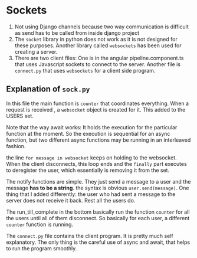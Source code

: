 # Sockets
1. Not using Django channels because two way communication is difficult as send has to be called from inside django project
2. The `socket` library in python does not work as it is not designed for these purposes. Another library called `websockets` has been used for  creating a server.
3. There are two client files: One is in the angular pipeline.component.ts that uses Javascript sockets to connect to the server. Another file is `connect.py` that uses `websockets` for a client side program.

## Explanation of `sock.py`
In this file the main function is `counter` that coordinates everything. When a request is received , a `websocket` object is created for it. This added to the USERS set. 

Note that the way await works: It holds the execution for the particular function at the moment. So the execution is sequential for an async function, but two different async functions may be running in an interleaved fashion.

the line `for message in websocket` keeps on holding to the websocket. When the client disconnects, this loop ends and the `finally` part executes to deregister the user, which essentially is removing it from the set.

The notify functions are simple. They just send a message to a user and the message **has to be a string**. the syntax is obvious `user.send(message)`. One thing that I added differently: the user who had sent a message to the server does not receive it back. Rest all the users do.

The run_till_complete in the bottom basically run the function `counter` for all the users until all of them disconnect. So basically for each user, a different `counter` function is running.

The `connect.py` file contains the client program. It is pretty much self explanatory. The only thing is the careful use of async and await, that helps to run the program smoothly.